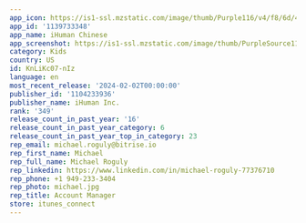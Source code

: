 ```yaml
---
app_icon: https://is1-ssl.mzstatic.com/image/thumb/Purple116/v4/f8/6d/44/f86d44d6-d267-1062-dd87-9cd72f3a4400/AppIcon-1x_U007emarketing-0-7-0-0-85-220.png/1024x1024bb.png
app_id: '1139733348'
app_name: iHuman Chinese
app_screenshot: https://is1-ssl.mzstatic.com/image/thumb/PurpleSource112/v4/74/64/c4/7464c414-91f8-7649-4b89-32de331fc844/a70d01bb-1b78-45c2-b08a-026b87f6ad62_1_U3001_U7cbe_U5fc3_U9009_U5b57__U5feb_U4e50_U542f_U8499.jpg/1284x2778bb.png
category: Kids
country: US
id: KnLiKc07-nIz
language: en
most_recent_release: '2024-02-02T00:00:00'
publisher_id: '1104233936'
publisher_name: iHuman Inc.
rank: '349'
release_count_in_past_year: '16'
release_count_in_past_year_category: 6
release_count_in_past_year_top_in_category: 23
rep_email: michael.roguly@bitrise.io
rep_first_name: Michael
rep_full_name: Michael Roguly
rep_linkedin: https://www.linkedin.com/in/michael-roguly-77376710
rep_phone: +1 949-233-3404
rep_photo: michael.jpg
rep_title: Account Manager
store: itunes_connect
---
```

